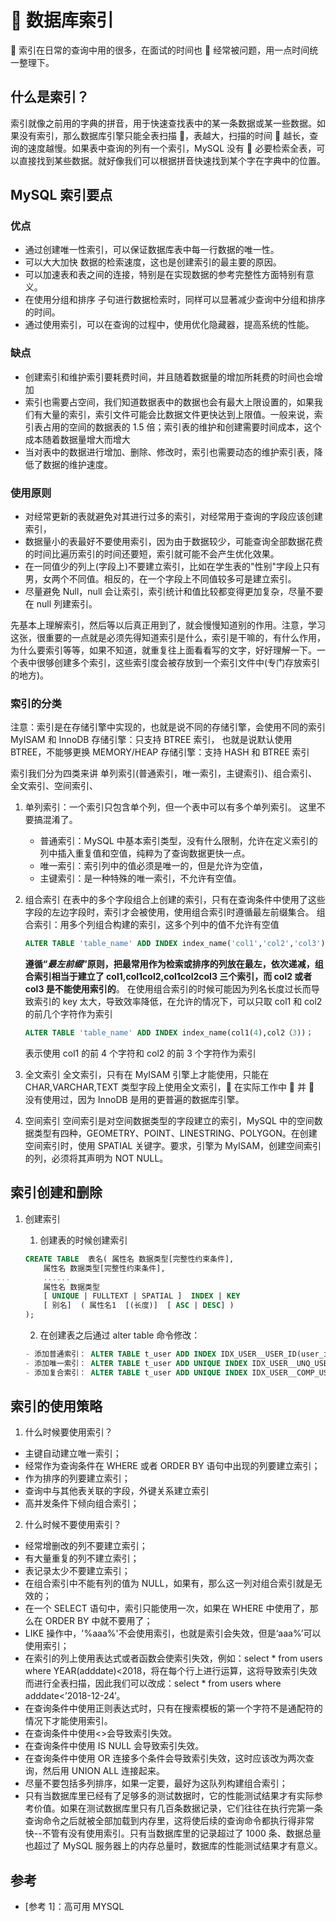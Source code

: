 #  数据库索引

 索引在日常的查询中用的很多，在面试的时间也  经常被问题，用一点时间统一整理下。

## 什么是索引？

索引就像之前用的字典的拼音，用于快速查找表中的某一条数据或某一些数据。如果没有索引，那么数据库引擎只能全表扫描 ，表越大，扫描的时间  越长，查询的速度越慢。如果表中查询的列有一个索引，MySQL 没有  必要检索全表，可以直接找到某些数据。就好像我们可以根据拼音快速找到某个字在字典中的位置。

## MySQL 索引要点

### 优点

- 通过创建唯一性索引，可以保证数据库表中每一行数据的唯一性。
- 可以大大加快 数据的检索速度，这也是创建索引的最主要的原因。
- 可以加速表和表之间的连接，特别是在实现数据的参考完整性方面特别有意义。
- 在使用分组和排序 子句进行数据检索时，同样可以显著减少查询中分组和排序的时间。
- 通过使用索引，可以在查询的过程中，使用优化隐藏器，提高系统的性能。

### 缺点

- 创建索引和维护索引要耗费时间，并且随着数据量的增加所耗费的时间也会增加
- 索引也需要占空间，我们知道数据表中的数据也会有最大上限设置的，如果我们有大量的索引，索引文件可能会比数据文件更快达到上限值。一般来说，索引表占用的空间的数据表的 1.5 倍；索引表的维护和创建需要时间成本，这个成本随着数据量增大而增大
- 当对表中的数据进行增加、删除、修改时，索引也需要动态的维护索引表，降低了数据的维护速度。

### 使用原则

- 对经常更新的表就避免对其进行过多的索引，对经常用于查询的字段应该创建索引，
- 数据量小的表最好不要使用索引，因为由于数据较少，可能查询全部数据花费的时间比遍历索引的时间还要短，索引就可能不会产生优化效果。
- 在一同值少的列上(字段上)不要建立索引，比如在学生表的"性别"字段上只有男，女两个不同值。相反的，在一个字段上不同值较多可是建立索引。
- 尽量避免 Null，null 会让索引，索引统计和值比较都变得更加复杂，尽量不要在 null 列建索引。

先基本上理解索引，然后等以后真正用到了，就会慢慢知道别的作用。注意，学习这张，很重要的一点就是必须先得知道索引是什么，索引是干嘛的，有什么作用，为什么要索引等等，如果不知道，就重复往上面看看写的文字，好好理解一下。一个表中很够创建多个索引，这些索引度会被存放到一个索引文件中(专门存放索引的地方)。

### 索引的分类　　

注意：索引是在存储引擎中实现的，也就是说不同的存储引擎，会使用不同的索引
MyISAM 和 InnoDB 存储引擎：只支持 BTREE 索引， 也就是说默认使用 BTREE，不能够更换
MEMORY/HEAP 存储引擎：支持 HASH 和 BTREE 索引

索引我们分为四类来讲 单列索引(普通索引，唯一索引，主键索引)、组合索引、全文索引、空间索引、

1. 单列索引：一个索引只包含单个列，但一个表中可以有多个单列索引。 这里不要搞混淆了。
   - 普通索引：MySQL 中基本索引类型，没有什么限制，允许在定义索引的列中插入重复值和空值，纯粹为了查询数据更快一点。
   - 唯一索引：索引列中的值必须是唯一的，但是允许为空值，
   - 主键索引：是一种特殊的唯一索引，不允许有空值。
2. 组合索引
   在表中的多个字段组合上创建的索引，只有在查询条件中使用了这些字段的左边字段时，索引才会被使用，使用组合索引时遵循最左前缀集合。
   组合索引：用多个列组合构建的索引，这多个列中的值不允许有空值

   ```sql
   ALTER TABLE 'table_name' ADD INDEX index_name('col1','col2','col3')；
   ```

   **遵循“_最左前缀_”原则，把最常用作为检索或排序的列放在最左，依次递减，组合索引相当于建立了 col1,col1col2,col1col2col3 三个索引，而 col2 或者 col3 是不能使用索引的**。
   在使用组合索引的时候可能因为列名长度过长而导致索引的 key 太大，导致效率降低，在允许的情况下，可以只取 col1 和 col2 的前几个字符作为索引

   ```sql
   ALTER TABLE 'table_name' ADD INDEX index_name(col1(4),col2（3))；
   ```

   表示使用 col1 的前 4 个字符和 col2 的前 3 个字符作为索引

3. 全文索引
   全文索引，只有在 MyISAM 引擎上才能使用，只能在 CHAR,VARCHAR,TEXT 类型字段上使用全文索引， 在实际工作中  并  没有使用过，因为 InnoDB 是用的更普遍的数据库引擎。

4. 空间索引
   空间索引是对空间数据类型的字段建立的索引，MySQL 中的空间数据类型有四种，GEOMETRY、POINT、LINESTRING、POLYGON。在创建空间索引时，使用 SPATIAL 关键字。要求，引擎为 MyISAM，创建空间索引的列，必须将其声明为 NOT NULL。

## 索引创建和删除

1. 创建索引

   1. 创建表的时候创建索引

   ```sql
   CREATE TABLE  表名( 属性名 数据类型[完整性约束条件],
       属性名 数据类型[完整性约束条件],
       ......
       属性名 数据类型
       [ UNIQUE | FULLTEXT | SPATIAL ]  INDEX | KEY
       [ 别名]  ( 属性名1  [(长度)]  [ ASC | DESC] )
   );
   ```

   2. 在创建表之后通过 alter table 命令修改：

   ```sql
   - 添加普通索引： ALTER TABLE t_user ADD INDEX IDX_USER__USER_ID(user_id);
   - 添加唯一索引： ALTER TABLE t_user ADD UNIQUE INDEX IDX_USER__UNQ_USER_ID(user_id);
   - 添加复合索引： ALTER TABLE t_user ADD UNIQUE INDEX IDX_USER__COMP_USER_ID(user_id,user_name);
   ```

## 索引的使用策略

1. 什么时候要使用索引？

- 主键自动建立唯一索引；
- 经常作为查询条件在 WHERE 或者 ORDER BY 语句中出现的列要建立索引；
- 作为排序的列要建立索引；
- 查询中与其他表关联的字段，外键关系建立索引
- 高并发条件下倾向组合索引；

2. 什么时候不要使用索引？

- 经常增删改的列不要建立索引；
- 有大量重复的列不建立索引；
- 表记录太少不要建立索引；
- 在组合索引中不能有列的值为 NULL，如果有，那么这一列对组合索引就是无效的；
- 在一个 SELECT 语句中，索引只能使用一次，如果在 WHERE 中使用了，那么在 ORDER BY 中就不要用了；
- LIKE 操作中，'%aaa%'不会使用索引，也就是索引会失效，但是‘aaa%’可以使用索引；
- 在索引的列上使用表达式或者函数会使索引失效，例如：select \* from users where YEAR(adddate)<2018，将在每个行上进行运算，这将导致索引失效而进行全表扫描，因此我们可以改成：select \* from users where adddate<’2018-12-24′。
- 在查询条件中使用正则表达式时，只有在搜索模板的第一个字符不是通配符的情况下才能使用索引。
- 在查询条件中使用<>会导致索引失效。
- 在查询条件中使用 IS NULL 会导致索引失效。
- 在查询条件中使用 OR 连接多个条件会导致索引失效，这时应该改为两次查询，然后用 UNION ALL 连接起来。
- 尽量不要包括多列排序，如果一定要，最好为这队列构建组合索引；
- 只有当数据库里已经有了足够多的测试数据时，它的性能测试结果才有实际参考价值。如果在测试数据库里只有几百条数据记录，它们往往在执行完第一条查询命令之后就被全部加载到内存里，这将使后续的查询命令都执行得非常快--不管有没有使用索引。只有当数据库里的记录超过了 1000 条、数据总量也超过了 MySQL 服务器上的内存总量时，数据库的性能测试结果才有意义。

## 参考

- [参考 1]：高可用 MYSQL
